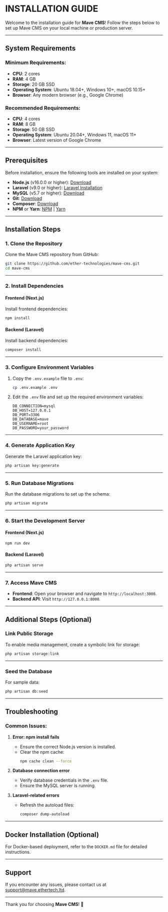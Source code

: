 # INSTALLATION GUIDE

Welcome to the installation guide for **Mave CMS**! Follow the steps below to set up Mave CMS on your local machine or production server.

---

## System Requirements

### Minimum Requirements:

- **CPU**: 2 cores
- **RAM**: 4 GB
- **Storage**: 20 GB SSD
- **Operating System**: Ubuntu 18.04+, Windows 10+, macOS 10.15+
- **Browser**: Any modern browser (e.g., Google Chrome)

### Recommended Requirements:

- **CPU**: 4 cores
- **RAM**: 8 GB
- **Storage**: 50 GB SSD
- **Operating System**: Ubuntu 20.04+, Windows 11, macOS 11+
- **Browser**: Latest version of Google Chrome

---

## Prerequisites

Before installation, ensure the following tools are installed on your system:

- **Node.js** (v16.0.0 or higher): [Download](https://nodejs.org/)
- **Laravel** (v9.0 or higher): [Laravel Installation](https://laravel.com/docs/9.x/installation)
- **MySQL** (v5.7 or higher): [Download](https://dev.mysql.com/downloads/)
- **Git**: [Download](https://git-scm.com/)
- **Composer**: [Download](https://getcomposer.org/)
- **NPM** or **Yarn**: [NPM](https://www.npmjs.com/) | [Yarn](https://yarnpkg.com/)

---

## Installation Steps

### 1. Clone the Repository

Clone the Mave CMS repository from GitHub:

```bash
git clone https://github.com/ether-technologies/mave-cms.git
cd mave-cms
```

---

### 2. Install Dependencies

#### Frontend (Next.js)

Install frontend dependencies:

```bash
npm install
```

#### Backend (Laravel)

Install backend dependencies:

```bash
composer install
```

---

### 3. Configure Environment Variables

1. Copy the `.env.example` file to `.env`:

   ```bash
   cp .env.example .env
   ```

2. Edit the `.env` file and set up the required environment variables:
   ```plaintext
   DB_CONNECTION=mysql
   DB_HOST=127.0.0.1
   DB_PORT=3306
   DB_DATABASE=mave
   DB_USERNAME=root
   DB_PASSWORD=your_password
   ```

---

### 4. Generate Application Key

Generate the Laravel application key:

```bash
php artisan key:generate
```

---

### 5. Run Database Migrations

Run the database migrations to set up the schema:

```bash
php artisan migrate
```

---

### 6. Start the Development Server

#### Frontend (Next.js)

```bash
npm run dev
```

#### Backend (Laravel)

```bash
php artisan serve
```

---

### 7. Access Mave CMS

- **Frontend**: Open your browser and navigate to `http://localhost:3000`.
- **Backend API**: Visit `http://127.0.0.1:8000`.

---

## Additional Steps (Optional)

### Link Public Storage

To enable media management, create a symbolic link for storage:

```bash
php artisan storage:link
```

---

### Seed the Database

For sample data:

```bash
php artisan db:seed
```

---

## Troubleshooting

### Common Issues:

1. **Error: npm install fails**

   - Ensure the correct Node.js version is installed.
   - Clear the npm cache:
     ```bash
     npm cache clean --force
     ```

2. **Database connection error**

   - Verify database credentials in the `.env` file.
   - Ensure the MySQL server is running.

3. **Laravel-related errors**
   - Refresh the autoload files:
     ```bash
     composer dump-autoload
     ```

---

## Docker Installation (Optional)

For Docker-based deployment, refer to the `DOCKER.md` file for detailed instructions.

---

## Support

If you encounter any issues, please contact us at [support@mave.ethertech.ltd](mailto:support@mave.ethertech.ltd).

---

Thank you for choosing **Mave CMS**! 🎉
